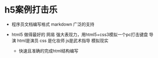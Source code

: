 # h5案例打击乐

- 程序员文档编写格式 markdown  广泛的支持

- html5 做得最好的  网易
    强大表现力，用html5+css3模拟一个pc打击键盘
    导演  html是演员 css 是化妆师 js是武术指导  模拟现实
    - 快速且准确的完成html结构编写